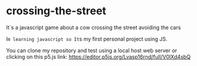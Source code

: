 # crossing-the-street
It`s a javascript game about a cow crossing the street avoiding the cars

I`m learning javascript so It`s my first personal project using JS.

You can clone my repository and test using a local host web server or clicking on this p5.js link: https://editor.p5js.org/Lvasp16rnd/full/V0lXd4sbQ
